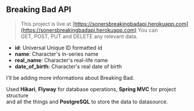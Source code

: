 ## Breaking Bad API

> This project is live at  [https://sonersbreakingbadapi.herokuapp.com](https://sonersbreakingbadapi.herokuapp.com)  You can <br>GET, POST, PUT and DELETE any relevant data.

-   **id**: Universal Unique ID formatted id
-   **name**: Character's in-series name
-   **real_name**: Character's real-life name
-   **date_of_birth**: Character's real date of birth

I'll be adding more informations about Breaking Bad.

Used  **Hikari**,  **Flyway**  for database operations,  **Spring MVC**  for project structure<br> and all the things and  **PostgreSQL**  to store the data to datasource.
